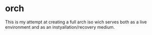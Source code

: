 # orch

This is my attempt at creating a full arch iso wich serves both as a live environment and as an instyallation/recovery medium.
